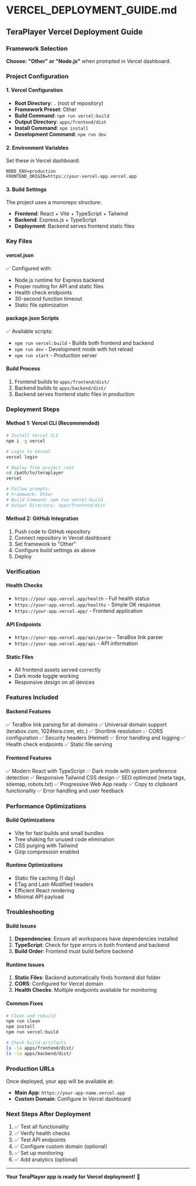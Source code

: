 # VERCEL_DEPLOYMENT_GUIDE.md

## TeraPlayer Vercel Deployment Guide

### Framework Selection
**Choose: "Other" or "Node.js"** when prompted in Vercel dashboard.

### Project Configuration

#### 1. Vercel Configuration
- **Root Directory**: `.` (root of repository)
- **Framework Preset**: Other
- **Build Command**: `npm run vercel:build`
- **Output Directory**: `apps/frontend/dist`
- **Install Command**: `npm install`
- **Development Command**: `npm run dev`

#### 2. Environment Variables
Set these in Vercel dashboard:
```
NODE_ENV=production
FRONTEND_ORIGIN=https://your-vercel-app.vercel.app
```

#### 3. Build Settings
The project uses a monorepo structure:
- **Frontend**: React + Vite + TypeScript + Tailwind
- **Backend**: Express.js + TypeScript
- **Deployment**: Backend serves frontend static files

### Key Files

#### vercel.json
✅ Configured with:
- Node.js runtime for Express backend
- Proper routing for API and static files
- Health check endpoints
- 30-second function timeout
- Static file optimization

#### package.json Scripts
✅ Available scripts:
- `npm run vercel:build` - Builds both frontend and backend
- `npm run dev` - Development mode with hot reload
- `npm run start` - Production server

#### Build Process
1. Frontend builds to `apps/frontend/dist/`
2. Backend builds to `apps/backend/dist/`
3. Backend serves frontend static files in production

### Deployment Steps

#### Method 1: Vercel CLI (Recommended)
```bash
# Install Vercel CLI
npm i -g vercel

# Login to Vercel
vercel login

# Deploy from project root
cd /path/to/teraplayer
vercel

# Follow prompts:
# Framework: Other
# Build Command: npm run vercel:build
# Output Directory: apps/frontend/dist
```

#### Method 2: GitHub Integration
1. Push code to GitHub repository
2. Connect repository in Vercel dashboard
3. Set framework to "Other"
4. Configure build settings as above
5. Deploy

### Verification

#### Health Checks
- `https://your-app.vercel.app/health` - Full health status
- `https://your-app.vercel.app/healthz` - Simple OK response
- `https://your-app.vercel.app/` - Frontend application

#### API Endpoints
- `https://your-app.vercel.app/api/parse` - TeraBox link parser
- `https://your-app.vercel.app/api` - API information

#### Static Files
- All frontend assets served correctly
- Dark mode toggle working
- Responsive design on all devices

### Features Included

#### Backend Features
✅ TeraBox link parsing for all domains
✅ Universal domain support (terabox.com, 1024tera.com, etc.)
✅ Shortlink resolution
✅ CORS configuration
✅ Security headers (Helmet)
✅ Error handling and logging
✅ Health check endpoints
✅ Static file serving

#### Frontend Features
✅ Modern React with TypeScript
✅ Dark mode with system preference detection
✅ Responsive Tailwind CSS design
✅ SEO optimized (meta tags, sitemap, robots.txt)
✅ Progressive Web App ready
✅ Copy to clipboard functionality
✅ Error handling and user feedback

### Performance Optimizations

#### Build Optimizations
- Vite for fast builds and small bundles
- Tree shaking for unused code elimination
- CSS purging with Tailwind
- Gzip compression enabled

#### Runtime Optimizations
- Static file caching (1 day)
- ETag and Last-Modified headers
- Efficient React rendering
- Minimal API payload

### Troubleshooting

#### Build Issues
1. **Dependencies**: Ensure all workspaces have dependencies installed
2. **TypeScript**: Check for type errors in both frontend and backend
3. **Build Order**: Frontend must build before backend

#### Runtime Issues
1. **Static Files**: Backend automatically finds frontend dist folder
2. **CORS**: Configured for Vercel domain
3. **Health Checks**: Multiple endpoints available for monitoring

#### Common Fixes
```bash
# Clean and rebuild
npm run clean
npm install
npm run vercel:build

# Check build artifacts
ls -la apps/frontend/dist/
ls -la apps/backend/dist/
```

### Production URLs
Once deployed, your app will be available at:
- **Main App**: `https://your-app-name.vercel.app`
- **Custom Domain**: Configure in Vercel dashboard

### Next Steps After Deployment
1. ✅ Test all functionality
2. ✅ Verify health checks
3. ✅ Test API endpoints
4. ✅ Configure custom domain (optional)
5. ✅ Set up monitoring
6. ✅ Add analytics (optional)

---

**Your TeraPlayer app is ready for Vercel deployment!** 🚀
